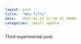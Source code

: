 ```yaml
---
layout: post
title:  "New Title"
date:   2021-01-23 12:19:34 +0900
categories: jekyll update
---
```


Third experimental post.